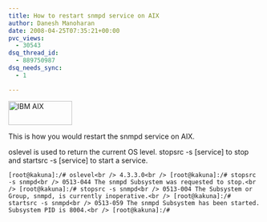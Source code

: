 ```yaml
---
title: How to restart snmpd service on AIX
author: Danesh Manoharan
date: 2008-04-25T07:35:21+00:00
pvc_views:
  - 30543
dsq_thread_id:
  - 889750987
dsq_needs_sync:
  - 1

---
```

<img loading="lazy" src="/wp-content/uploads/2008/04/aix_logo1.gif" alt="IBM AIX" title="IBM AIX" width="127" height="48" class="alignnone size-medium wp-image-528" />

This is how you would restart the snmpd service on AIX. 

oslevel is used to return the current OS level. stopsrc -s [service] to stop and startsrc -s [service] to start a service.

`[root@kakuna]:/# oslevel<br />
4.3.3.0<br />
[root@kakuna]:/# stopsrc -s snmpd<br />
0513-044 The snmpd Subsystem was requested to stop.<br />
[root@kakuna]:/# stopsrc -s snmpd<br />
0513-004 The Subsystem or Group, snmpd, is currently inoperative.<br />
[root@kakuna]:/# startsrc -s snmpd<br />
0513-059 The snmpd Subsystem has been started. Subsystem PID is 8004.<br />
[root@kakuna]:/#`